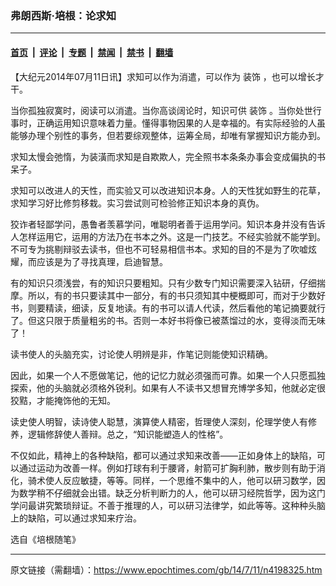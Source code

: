### 弗朗西斯‧培根：论求知

---

#### [首页](../../../..?n4198325) &nbsp;|&nbsp; [评论](../../../../../epoch-comment?n4198325) &nbsp;|&nbsp; [专题](../../../../../epoch-special?n4198325) &nbsp;|&nbsp; [禁闻](../../../../../epoch-news?n4198325) &nbsp;|&nbsp; [禁书](../../../../../books?n4198325) &nbsp;|&nbsp; [翻墙](https://github.com/gfw-breaker/nogfw/blob/master/README.md?n4198325)


<div class="post_content" id="artbody" itemprop="articleBody">
 <!-- article content begin -->
 <p>
  【大纪元2014年07月11日讯】求知可以作为消遣，可以作为
  <ok href="https://www.epochtimes.com/gb/tag/%E8%A3%85%E9%A5%B0.html">
   装饰
  </ok>
  ，也可以增长才干。
 </p>
 <p>
  当你孤独寂寞时，阅读可以消遣。当你高谈阔论时，知识可供
  <ok href="https://www.epochtimes.com/gb/tag/%E8%A3%85%E9%A5%B0.html">
   装饰
  </ok>
  。当你处世行事时，正确运用知识意味着力量。懂得事物因果的人是幸福的。有实际经验的人虽能够办理个别性的事务，但若要综观整体，运筹全局，却唯有掌握知识方能办到。
 </p>
 <p>
  求知太慢会弛惰，为装潢而求知是自欺欺人，完全照书本条条办事会变成偏执的书呆子。
 </p>
 <p>
  求知可以改进人的天性，而实验又可以改进知识本身。人的天性犹如野生的花草，求知学习好比修剪移栽。实习尝试则可检验修正知识本身的真伪。
 </p>
 <p>
  狡诈者轻鄙学问，愚鲁者羡慕学问，唯聪明者善于运用学问。知识本身并没有告诉人怎样运用它，运用的方法乃在书本之外。这是一门技艺。不经实验就不能学到。不可专为挑剔辩驳去读书，但也不可轻易相信书本。求知的目的不是为了吹嘘炫耀，而应该是为了寻找真理，启迪智慧。
 </p>
 <p>
  有的知识只须浅尝，有的知识只要粗知。只有少数专门知识需要深入钻研，仔细揣摩。所以，有的书只要读其中一部分，有的书只须知其中梗概即可，而对于少数好书，则要精读，细读，反复地读。有的书可以请人代读，然后看他的笔记摘要就行了。但这只限于质量粗劣的书。否则一本好书将像已被蒸馏过的水，变得淡而无味了！
 </p>
 <p>
  读书使人的头脑充实，讨论使人明辨是非，作笔记则能使知识精确。
 </p>
 <p>
  因此，如果一个人不愿做笔记，他的记忆力就必须强而可靠。如果一个人只愿孤独探索，他的头脑就必须格外锐利。如果有人不读书又想冒充博学多知，他就必定很狡黠，才能掩饰他的无知。
 </p>
 <p>
  读史使人明智，读诗使人聪慧，演算使人精密，哲理使人深刻，伦理学使人有修养，逻辑修辞使人善辩。总之，“知识能塑造人的性格”。
 </p>
 <p>
  不仅如此，精神上的各种缺陷，都可以通过求知来改善——正如身体上的缺陷，可以通过运动为改善一样。例如打球有利于腰肾，射箭可扩胸利肺，散步则有助于消化，骑术使人反应敏捷，等等。同样，一个思维不集中的人，他可以研习数学，因为数学稍不仔细就会出错。缺乏分析判断力的人，他可以研习经院哲学，因为这门学问最讲究繁琐辩证。不善于推理的人，可以研习法律学，如此等等。这种种头脑上的缺陷，可以通过求知来疗治。
 </p>
 <p>
  选自《培根随笔》
 </p>
 <!-- article content end -->
 <div id="below_article_ad">
 </div>
</div>


---

原文链接（需翻墙）：https://www.epochtimes.com/gb/14/7/11/n4198325.htm